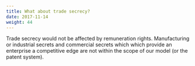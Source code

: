 ```yaml
---
title: What about trade secrecy?
date: 2017-11-14
weight: 44
---
```


Trade secrecy would not be affected by remuneration rights. Manufacturing or industrial secrets and commercial secrets which which provide an enterprise a competitive edge are not within the scope of our model (or the patent system). 

